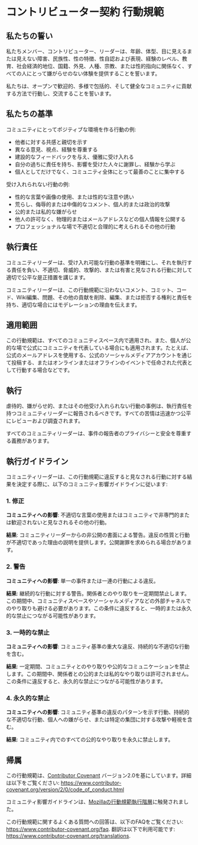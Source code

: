 # コントリビューター契約 行動規範

## 私たちの誓い

私たちメンバー、コントリビューター、リーダーは、年齢、体型、目に見えるまたは見えない障害、民族性、性の特徴、性自認および表現、経験のレベル、教育、社会経済的地位、国籍、外見、人種、宗教、または性的指向に関係なく、すべての人にとって嫌がらせのない体験を提供することを誓います。

私たちは、オープンで歓迎的、多様で包括的、そして健全なコミュニティに貢献する方法で行動し、交流することを誓います。

## 私たちの基準

コミュニティにとってポジティブな環境を作る行動の例:

* 他者に対する共感と親切を示す
* 異なる意見、視点、経験を尊重する
* 建設的なフィードバックを与え、優雅に受け入れる
* 自分の過ちに責任を持ち、影響を受けた人々に謝罪し、経験から学ぶ
* 個人としてだけでなく、コミュニティ全体にとって最善のことに集中する

受け入れられない行動の例:

* 性的な言葉や画像の使用、または性的な注意や誘い
* 荒らし、侮辱的または中傷的なコメント、個人的または政治的攻撃
* 公的または私的な嫌がらせ
* 他人の許可なく、物理的またはメールアドレスなどの個人情報を公開する
* プロフェッショナルな場で不適切と合理的に考えられるその他の行動

## 執行責任

コミュニティリーダーは、受け入れ可能な行動の基準を明確にし、それを執行する責任を負い、不適切、脅威的、攻撃的、または有害と見なされる行動に対して適切で公平な是正措置を講じます。

コミュニティリーダーは、この行動規範に沿わないコメント、コミット、コード、Wiki編集、問題、その他の貢献を削除、編集、または拒否する権利と責任を持ち、適切な場合にはモデレーションの理由を伝えます。

## 適用範囲

この行動規範は、すべてのコミュニティスペース内で適用され、また、個人が公的な場で公式にコミュニティを代表している場合にも適用されます。たとえば、公式のメールアドレスを使用する、公式のソーシャルメディアアカウントを通じて投稿する、またはオンラインまたはオフラインのイベントで任命された代表として行動する場合などです。

## 執行

虐待的、嫌がらせ的、またはその他受け入れられない行動の事例は、執行責任を持つコミュニティリーダーに報告されるべきです。すべての苦情は迅速かつ公平にレビューおよび調査されます。

すべてのコミュニティリーダーは、事件の報告者のプライバシーと安全を尊重する義務があります。

## 執行ガイドライン

コミュニティリーダーは、この行動規範に違反すると見なされる行動に対する結果を決定する際に、以下のコミュニティ影響ガイドラインに従います:

### 1. 修正

**コミュニティへの影響**: 不適切な言葉の使用またはコミュニティで非専門的または歓迎されないと見なされるその他の行動。

**結果**: コミュニティリーダーからの非公開の書面による警告。違反の性質と行動が不適切であった理由の説明を提供します。公開謝罪を求められる場合があります。

### 2. 警告

**コミュニティへの影響**: 単一の事件または一連の行動による違反。

**結果**: 継続的な行動に対する警告。関係者とのやり取りを一定期間禁止します。この期間中、コミュニティスペースやソーシャルメディアなどの外部チャネルでのやり取りも避ける必要があります。この条件に違反すると、一時的または永久的な禁止につながる可能性があります。

### 3. 一時的な禁止

**コミュニティへの影響**: コミュニティ基準の重大な違反、持続的な不適切な行動を含む。

**結果**: 一定期間、コミュニティとのやり取りや公的なコミュニケーションを禁止します。この期間中、関係者との公的または私的なやり取りは許可されません。この条件に違反すると、永久的な禁止につながる可能性があります。

### 4. 永久的な禁止

**コミュニティへの影響**: コミュニティ基準の違反のパターンを示す行動、持続的な不適切な行動、個人への嫌がらせ、または特定の集団に対する攻撃や軽視を含む。

**結果**: コミュニティ内でのすべての公的なやり取りを永久に禁止します。

## 帰属

この行動規範は、[Contributor Covenant][homepage] バージョン2.0を基にしています。詳細は以下をご覧ください:
https://www.contributor-covenant.org/version/2/0/code_of_conduct.html

コミュニティ影響ガイドラインは、[Mozillaの行動規範執行階層](https://github.com/mozilla/diversity)に触発されました。

[homepage]: https://www.contributor-covenant.org

この行動規範に関するよくある質問への回答は、以下のFAQをご覧ください:
https://www.contributor-covenant.org/faq. 翻訳は以下で利用可能です:
https://www.contributor-covenant.org/translations.
